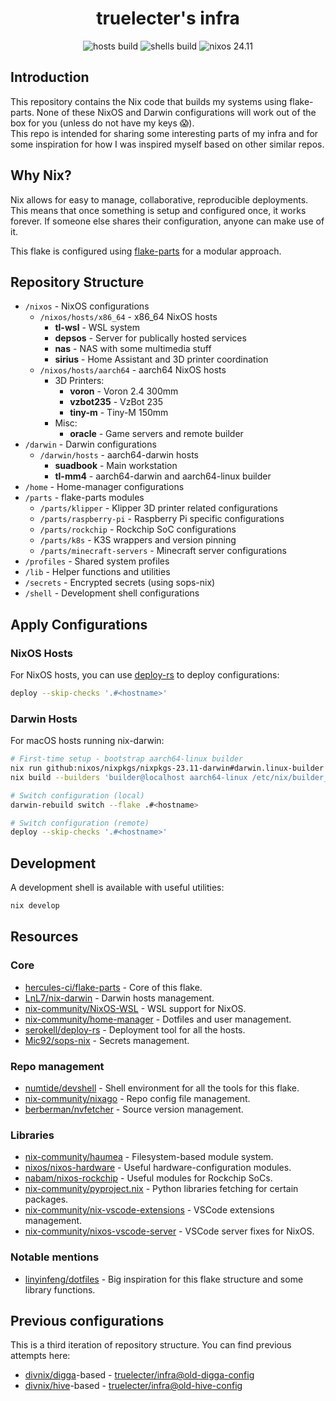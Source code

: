 <div align="center">
  <h1>truelecter's infra</h1>
  <img alt="hosts build" src="https://img.shields.io/github/actions/workflow/status/truelecter/infra/build-nixos-hosts.yaml?branch=master&event=push&style=for-the-badge&logo=github&label=hosts&labelColor=303446&color=40a02b" />
  <img alt="shells build" src="https://img.shields.io/github/actions/workflow/status/truelecter/infra/build-devshell.yaml?branch=master&event=push&style=for-the-badge&logo=github&label=shells&labelColor=303446&color=40a02b" />
  <img alt="nixos 24.11" src="https://img.shields.io/badge/NixOS-24.11-4bb7c9?style=for-the-badge&logo=nixos&logoColor=white&labelColor=303446" />
</div>

## Introduction

This repository contains the Nix code that builds my systems using flake-parts. None of these NixOS and Darwin configurations will work out of the box for you (unless do not have my keys 😱).<br/>
This repo is intended for sharing some interesting parts of my infra and for some inspiration for how I was inspired myself based on other similar repos.<br/>

## Why Nix?

Nix allows for easy to manage, collaborative, reproducible deployments. This means that once something is setup and configured once, it works forever. If someone else shares their configuration, anyone can make use of it.

This flake is configured using [flake-parts](https://github.com/hercules-ci/flake-parts) for a modular approach.

## Repository Structure

- `/nixos` - NixOS configurations
  - `/nixos/hosts/x86_64` - x86_64 NixOS hosts
    - **tl-wsl** - WSL system
    - **depsos** - Server for publically hosted services
    - **nas** - NAS with some multimedia stuff
    - **sirius** - Home Assistant and 3D printer coordination
  - `/nixos/hosts/aarch64` - aarch64 NixOS hosts
    - 3D Printers:
      - **voron** - Voron 2.4 300mm
      - **vzbot235** - VzBot 235
      - **tiny-m** - Tiny-M 150mm
    - Misc:
      - **oracle** - Game servers and remote builder
- `/darwin` - Darwin configurations
  - `/darwin/hosts` - aarch64-darwin hosts
    - **suadbook** - Main workstation
    - **tl-mm4** - aarch64-darwin and aarch64-linux builder
- `/home` - Home-manager configurations
- `/parts` - flake-parts modules
  - `/parts/klipper` - Klipper 3D printer related configurations
  - `/parts/raspberry-pi` - Raspberry Pi specific configurations
  - `/parts/rockchip` - Rockchip SoC configurations
  - `/parts/k8s` - K3S wrappers and version pinning
  - `/parts/minecraft-servers` - Minecraft server configurations
- `/profiles` - Shared system profiles
- `/lib` - Helper functions and utilities
- `/secrets` - Encrypted secrets (using sops-nix)
- `/shell` - Development shell configurations

## Apply Configurations

### NixOS Hosts

For NixOS hosts, you can use [deploy-rs](https://github.com/serokell/deploy-rs) to deploy configurations:

```bash
deploy --skip-checks '.#<hostname>'
```

### Darwin Hosts

For macOS hosts running nix-darwin:

```bash
# First-time setup - bootstrap aarch64-linux builder
nix run github:nixos/nixpkgs/nixpkgs-23.11-darwin#darwin.linux-builder
nix build --builders 'builder@localhost aarch64-linux /etc/nix/builder_ed25519' .#darwinConfigurations.<hostname>.system

# Switch configuration (local)
darwin-rebuild switch --flake .#<hostname>

# Switch configuration (remote)
deploy --skip-checks '.#<hostname>'
```

## Development

A development shell is available with useful utilities:

```bash
nix develop
```

## Resources

### Core

- [hercules-ci/flake-parts](https://github.com/hercules-ci/flake-parts) - Core of this flake.
- [LnL7/nix-darwin](https://github.com/LnL7/nix-darwin) - Darwin hosts management.
- [nix-community/NixOS-WSL](https://github.com/nix-community/NixOS-WSL) - WSL support for NixOS.
- [nix-community/home-manager](https://github.com/nix-community/home-manager) - Dotfiles and user management.
- [serokell/deploy-rs](https://github.com/serokell/deploy-rs) - Deployment tool for all the hosts.
- [Mic92/sops-nix](https://github.com/Mic92/sops-nix) - Secrets management.

### Repo management

- [numtide/devshell](https://github.com/numtide/devshell) - Shell environment for all the tools for this flake.
- [nix-community/nixago](https://github.com/nix-community/nixago) - Repo config file management.
- [berberman/nvfetcher](https://github.com/berberman/nvfetcher) - Source version management.

### Libraries

- [nix-community/haumea](https://github.com/nix-community/haumea) - Filesystem-based module system.
- [nixos/nixos-hardware](https://github.com/nixos/nixos-hardware) - Useful hardware-configuration modules.
- [nabam/nixos-rockchip](https://github.com/nabam/nixos-rockchip) - Useful modules for Rockchip SoCs.
- [nix-community/pyproject.nix](https://github.com/nix-community/pyproject.nix) - Python libraries fetching for certain packages.
- [nix-community/nix-vscode-extensions](https://github.com/nix-community/nix-vscode-extensions) - VSCode extensions management.
- [nix-community/nixos-vscode-server](https://github.com/nix-community/nixos-vscode-server) - VSCode server fixes for NixOS.

### Notable mentions

- [linyinfeng/dotfiles](https://github.com/linyinfeng/dotfiles) - Big inspiration for this flake structure and some library functions.

## Previous configurations

This is a third iteration of repository structure. You can find previous attempts here:
- [divnix/digga](https://github.com/divnix/digga)-based - [truelecter/infra@old-digga-config](https://github.com/truelecter/infra/tree/old-digga-config)
- [divnix/hive](https://github.com/divnix/hive)-based - [truelecter/infra@old-hive-config](https://github.com/truelecter/infra/tree/old-hive-config)

